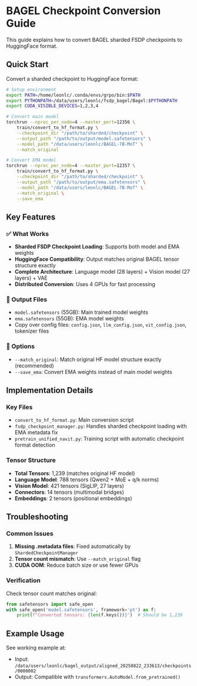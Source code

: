# BAGEL Checkpoint Conversion Guide

This guide explains how to convert BAGEL sharded FSDP checkpoints to HuggingFace format.

## Quick Start

Convert a sharded checkpoint to HuggingFace format:

```bash
# Setup environment
export PATH=/home/leonlc/.conda/envs/grpo/bin:$PATH
export PYTHONPATH=/data/users/leonlc/fsdp_bagel/Bagel:$PYTHONPATH
export CUDA_VISIBLE_DEVICES=1,2,3,4

# Convert main model
torchrun --nproc_per_node=4 --master_port=12356 \
    train/convert_to_hf_format.py \
    --checkpoint_dir "/path/to/sharded/checkpoint" \
    --output_path "/path/to/output/model.safetensors" \
    --model_path "/data/users/leonlc/BAGEL-7B-MoT" \
    --match_original

# Convert EMA model
torchrun --nproc_per_node=4 --master_port=12357 \
    train/convert_to_hf_format.py \
    --checkpoint_dir "/path/to/sharded/checkpoint" \
    --output_path "/path/to/output/ema.safetensors" \
    --model_path "/data/users/leonlc/BAGEL-7B-MoT" \
    --match_original \
    --save_ema
```

## Key Features

### ✅ What Works
- **Sharded FSDP Checkpoint Loading**: Supports both model and EMA weights
- **HuggingFace Compatibility**: Output matches original BAGEL tensor structure exactly
- **Complete Architecture**: Language model (28 layers) + Vision model (27 layers) + VAE
- **Distributed Conversion**: Uses 4 GPUs for fast processing

### 📁 Output Files
- `model.safetensors` (55GB): Main trained model weights
- `ema.safetensors` (55GB): EMA model weights  
- Copy over config files: `config.json`, `llm_config.json`, `vit_config.json`, tokenizer files

### 🔧 Options
- `--match_original`: Match original HF model structure exactly (recommended)
- `--save_ema`: Convert EMA weights instead of main model weights

## Implementation Details

### Key Files
- `convert_to_hf_format.py`: Main conversion script
- `fsdp_checkpoint_manager.py`: Handles sharded checkpoint loading with EMA metadata fix
- `pretrain_unified_navit.py`: Training script with automatic checkpoint format detection

### Tensor Structure
- **Total Tensors**: 1,239 (matches original HF model)
- **Language Model**: 788 tensors (Qwen2 + MoE + q/k norms)
- **Vision Model**: 421 tensors (SigLIP, 27 layers)
- **Connectors**: 14 tensors (multimodal bridges)
- **Embeddings**: 2 tensors (positional embeddings)

## Troubleshooting

### Common Issues
1. **Missing .metadata files**: Fixed automatically by `ShardedCheckpointManager`
2. **Tensor count mismatch**: Use `--match_original` flag
3. **CUDA OOM**: Reduce batch size or use fewer GPUs

### Verification
Check tensor count matches original:
```python
from safetensors import safe_open
with safe_open('model.safetensors', framework='pt') as f:
    print(f"Converted tensors: {len(f.keys())}")  # Should be 1,239
```

## Example Usage

See working example at:
- Input: `/data/users/leonlc/bagel_output/aligned_20250822_233613/checkpoints/0000002`
- Output: Compatible with `transformers.AutoModel.from_pretrained()`